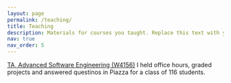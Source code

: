 ```yaml
---
layout: page
permalink: /teaching/
title: Teaching
description: Materials for courses you taught. Replace this text with your description.
nav: true
nav_order: 5
---
```


<a href="https://www.cs.columbia.edu/~junfeng/21sp-w4156/" target="_blank">TA, Advanced Software Engineering (W4156)</a>
I held office hours, graded projects and answered questinos in Piazza for a class of 116 students.
